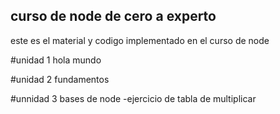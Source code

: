 ## curso de node de cero a experto 

este es el material y codigo implementado en el curso de node

#unidad 1
hola mundo

#unidad 2
fundamentos

#unnidad 3
bases de node
-ejercicio de tabla de multiplicar